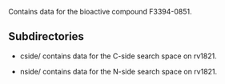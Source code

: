 Contains data for the bioactive compound F3394-0851.

## Subdirectories

- cside/ contains data for the C-side search space on rv1821.

- nside/ contains data for the N-side search space on rv1821.

